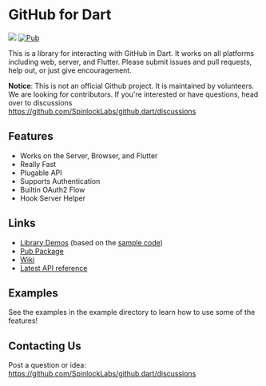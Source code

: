 # GitHub for Dart

![](https://github.com/SpinlockLabs/github.dart/workflows/Dart%20CI/badge.svg)
[![Pub](https://img.shields.io/pub/v/github.svg)](https://pub.dartlang.org/packages/github)

This is a library for interacting with GitHub in Dart. It works on all platforms including web, server, and Flutter.
Please submit issues and pull requests, help out, or just give encouragement.

**Notice**: This is not an official Github project. It is maintained by volunteers.
We are looking for contributors. If you're interested or have questions, head over to discussions https://github.com/SpinlockLabs/github.dart/discussions

## Features

- Works on the Server, Browser, and Flutter
- Really Fast
- Plugable API
- Supports Authentication
- Builtin OAuth2 Flow
- Hook Server Helper

## Links

- [Library Demos](https://spinlocklabs.github.io/github.dart/) (based on the [sample code](https://github.com/SpinlockLabs/github.dart/tree/master/example))
- [Pub Package](https://pub.dartlang.org/packages/github)
- [Wiki](https://github.com/SpinlockLabs/github.dart/wiki)
- [Latest API reference](https://pub.dev/documentation/github/latest/)

## Examples

See the examples in the example directory to learn how to use some of the features!

## Contacting Us

Post a question or idea: https://github.com/SpinlockLabs/github.dart/discussions
